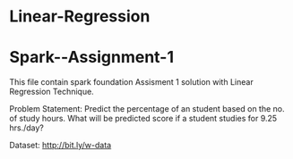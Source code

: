 # Linear-Regression
# Spark--Assignment-1
This file contain spark foundation Assisment 1 solution with Linear Regression Technique.

Problem Statement:
Predict the percentage of an student based on the no. of study hours. What will be predicted score if a student studies for 9.25 hrs./day?

Dataset: http://bit.ly/w-data

